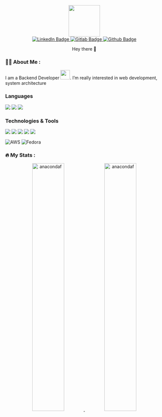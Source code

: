 <div id="header" align="center">
  <img src="https://media.giphy.com/media/M9gbBd9nbDrOTu1Mqx/giphy.gif" width="100"/>
</div>

<div id="badges" align="center">
  <a href="https://www.linkedin.com/in/kh%E1%BA%A3i-nguy%E1%BB%85n-%C4%91%E1%BB%A9c-2a6187244/">
    <img src="https://img.shields.io/badge/LinkedIn-blue?style=for-the-badge&logo=linkedin&logoColor=white" alt="LinkedIn Badge"/>
  </a>
  <a href="https://gitlab.com/khainguyen81">
    <img src="https://img.shields.io/badge/gitlab-%23181717.svg?style=for-the-badge&logo=gitlab&logoColor=white" alt="Gitlab Badge"/>
  </a>
  <a href="https://github.com/anacondaf">
    <img src="https://img.shields.io/badge/github-%23121011.svg?style=for-the-badge&logo=github&logoColor=white" alt="Github Badge"/>
  </a>
</div>

<div id="introduction" align="center">
<p > Hey there 👋</p>

</div>


### :woman_technologist: About Me :
I am a Backend Developer <img src="https://media.giphy.com/media/WUlplcMpOCEmTGBtBW/giphy.gif" width="30">.
I’m really interested in web development, system architecture

### Languages

<div align="left">
  <img src="https://img.shields.io/badge/Go-00ADD8?style=for-the-badge&logo=go&logoColor=white" />
  <img src="https://img.shields.io/badge/JavaScript-323330?style=for-the-badge&logo=javascript&logoColor=F7DF1E" />
  <img src="https://img.shields.io/badge/C%23-239120?style=for-the-badge&logo=c-sharp&logoColor=white" />
</div>


### Technologies & Tools

<div align="left">
  <img src="https://img.shields.io/badge/nestjs-E0234E?style=for-the-badge&logo=nestjs&logoColor=white" />
  <img src="https://img.shields.io/badge/Express.js-000000?style=for-the-badge&logo=express&logoColor=white" />
  <img src="https://img.shields.io/badge/MySQL-005C84?style=for-the-badge&logo=mysql&logoColor=white" />
  <img src="https://img.shields.io/badge/MongoDB-4EA94B?style=for-the-badge&logo=mongodb&logoColor=white" />
  <img src="https://img.shields.io/badge/PostgreSQL-316192?style=for-the-badge&logo=postgresql&logoColor=white" />
  
  ![AWS](https://img.shields.io/badge/AWS-%23FF9900.svg?style=for-the-badge&logo=amazon-aws&logoColor=white)
  ![Fedora](https://img.shields.io/badge/Fedora-294172?style=for-the-badge&logo=fedora&logoColor=white)
</div>

### :fire: My Stats :

<div align="center">
  <a href="https://github.com/anacondaf">
        <img width="45%" alt="anacondaf" src="https://github-readme-stats.vercel.app/api?username=anacondaf&show_icons=true&hide_border=true&theme=radical" />
  </a>
  <a href="https://github.com/denvercoder1/github-readme-streak-stats" title="Go to Source">
      <img width="45%" src="https://streak-stats.demolab.com?user=anacondaf&theme=radical&hide_border=true&fire=0028DD" alt="anacondaf" />
    </a>
</div>
